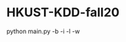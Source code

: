 # HKUST-KDD-fall20

python main.py -b <batch size> -i <iteration> -l <learning rate> -w <weight decay>
